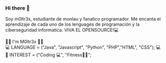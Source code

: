 ### Hi there 👋

Soy m0ltr3x, estudiante de monlau y fanatico programador. Me encanta el aprendizaje de cada uno de los lenguages de programación y la ciberseguridad informatica. VIVA EL OPENSOURCE!💻  
  
  
🙋‍♂️ I'm M0ltr3x 🙋‍♂️    
💻 LANGUAGE = ("Java", "Javascript", "Python", "PHP","HTML", "CSS"); 💻  
💬 INTEREST = ("Coding 💻", "Fitness🏋️‍♂️";  
